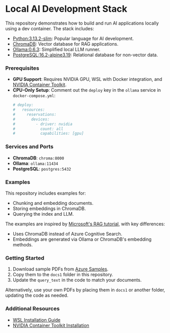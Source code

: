 # Local AI Development Stack

This repository demonstrates how to build and run AI applications locally using a dev container. The stack includes:

- [Python:3.13.2-slim](https://hub.docker.com/layers/library/python/3.13.2-slim/images/sha256-cdd05847ea468adac731f07eebdd700920cdba58caca6ef25bf8fa8261eb26fc): Popular language for AI development.
- [ChromaDB](https://hub.docker.com/r/chromadb/chroma): Vector database for RAG applications.
- [Ollama:0.6.3](https://hub.docker.com/layers/ollama/ollama/0.6.3/images/sha256-3357d9dbb374fd82ee59e2fa47e3935e48bed3dd0bad8291374700cb66fe7232): Simplified local LLM runner.
- [PostgreSQL:16.2-alpine3.19](https://hub.docker.com/layers/library/postgres/16.2-alpine3.19/images/sha256-8e50de55645e01728c523ab17dbf3c2f61f68bc3a8d73c86a6c55509a2bc4a22): Relational database for non-vector data.

### Prerequisites
- **GPU Support**: Requires NVIDIA GPU, WSL with Docker integration, and [NVIDIA Container Toolkit](https://docs.nvidia.com/datacenter/cloud-native/container-toolkit/latest/install-guide.html#installation).
- **CPU-Only Setup**: Comment out the `deploy` key in the `ollama` service in `docker-compose.yml`:
  ```yaml
  # deploy:
  #   resources:
  #     reservations:
  #       devices:
  #         - driver: nvidia
  #           count: all
  #           capabilities: [gpu]
  ```

### Services and Ports
- **ChromaDB**: `chroma:8000`
- **Ollama**: `ollama:11434`
- **PostgreSQL**: `postgres:5432`

### Examples
This repository includes examples for:
- Chunking and embedding documents.
- Storing embeddings in ChromaDB.
- Querying the index and LLM.

The examples are inspired by [Microsoft's RAG tutorial](https://learn.microsoft.com/en-us/azure/search/tutorial-rag-build-solution), with key differences:
- Uses ChromaDB instead of Azure Cognitive Search.
- Embeddings are generated via Ollama or ChromaDB's embedding methods.

### Getting Started
1. Download sample PDFs from [Azure Samples](https://github.com/Azure-Samples/azure-search-sample-data/tree/main/nasa-e-book/earth_book_2019_text_pages).
2. Copy them to the `docs1` folder in this repository.
3. Update the `query_text` in the code to match your documents.

Alternatively, use your own PDFs by placing them in `docs1` or another folder, updating the code as needed.

### Additional Resources
- [WSL Installation Guide](https://learn.microsoft.com/en-us/windows/wsl/install)
- [NVIDIA Container Toolkit Installation](https://docs.nvidia.com/datacenter/cloud-native/container-toolkit/latest/install-guide.html#installation)